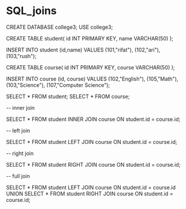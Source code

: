 # SQL_joins
CREATE DATABASE college3;
USE college3;

CREATE TABLE student(
	id INT PRIMARY KEY,
    name VARCHAR(50)
);

INSERT INTO student
(id,name) 
VALUES
(101,"rifat"),
(102,"ari"),
(103,"rush");


CREATE TABLE course(
  id INT PRIMARY KEY,
  course VARCHAR(50)
);

INSERT INTO  course
(id, course)
VALUES
(102,"English"),
(105,"Math"),
(103,"Science"),
(107,"Computer Science");

SELECT * FROM student;
SELECT * FROM course;

-- inner join

SELECT * 
FROM student
INNER JOIN course
ON student.id = course.id;

-- left join

SELECT * 
FROM student
LEFT JOIN course
ON student.id = course.id;

-- right join

SELECT * 
FROM student
RIGHT JOIN course
ON student.id = course.id;

-- full join

SELECT * 
FROM student
LEFT JOIN course
ON student.id = course.id
UNION
SELECT * 
FROM student
RIGHT JOIN course
ON student.id = course.id;


